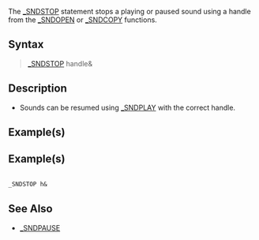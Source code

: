 The [_SNDSTOP](_SNDSTOP) statement stops a playing or paused sound using a handle from the [_SNDOPEN](_SNDOPEN) or [_SNDCOPY](_SNDCOPY) functions.


## Syntax

>  [_SNDSTOP](_SNDSTOP) handle&


## Description

* Sounds can be resumed using [_SNDPLAY](_SNDPLAY) with the correct handle.


## Example(s)

## Example(s)


```vb

_SNDSTOP h& 

```


## See Also

* [_SNDPAUSE](_SNDPAUSE)




